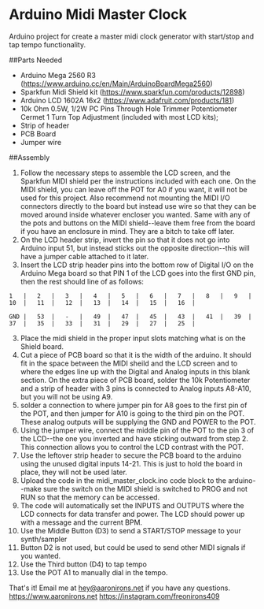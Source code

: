 # Arduino Midi Master Clock
Arduino project for create a master midi clock generator with start/stop and tap tempo functionality.

##Parts Needed
* Arduino Mega 2560 R3 (https://www.arduino.cc/en/Main/ArduinoBoardMega2560)
* Sparkfun Midi Shield kit (https://www.sparkfun.com/products/12898)
* Arduino LCD 1602A 16x2 (https://www.adafruit.com/products/181)
* 10k Ohm 0.5W, 1/2W PC Pins Through Hole Trimmer Potentiometer Cermet 1 Turn Top Adjustment (included with most LCD kits);
* Strip of header
* PCB Board
* Jumper wire

##Assembly
1. Follow the necessary steps to assemble the LCD screen, and the Sparkfun MIDI shield per the instructions included with each one. On the MIDI shield, you can leave off the POT for A0 if you want, it will not be used for this project. Also recommend not mounting the MIDI I/O connectors directly to the board but instead use wire so that they can be moved around inside whatever encloser you wanted.  Same with any of the pots and buttons on the MIDI shield--leave them free from the board if you have an enclosure in mind. They are a bitch to take off later.
2. On the LCD header strip, invert the pin so that it does not go into Arduino input 51, but instead sticks out the opposite direction--this will have a jumper cable attached to it later.
0. Insert the LCD strip header pins into the bottom row of Digital I/O on the Arduino Mega board so that PIN 1 of the LCD goes into the first GND pin, then the rest should line of as follows:

```
1	|	2	|	3	|	4	|	5	|	6	|	7	|	8	|	9	|	10	|	11	|	12	|	13	|	14	|	15	|	16	|

GND	|	53	|	-	|	49	|	47	|	45	|	43	|	41	|	39	|	37	|	35	|	33	|	31	|	29	|	27	|	25	|
```

3. Place the midi shield in the proper input slots matching what is on the Shield board.
4. Cut a piece of PCB board so that it is the width of the arduino. It should fit in the space between the MIDI sheild and the LCD screen and to where the edges line up with the Digital and Analog inputs in this blank section. On the extra piece of PCB board, solder the 10k Potentiometer and a strip of header with 3 pins is connected to Analog inputs A8-A10, but you will not be using A9.
5. solder a connection to where jumper pin for A8 goes to the first pin of the POT, and then jumper for A10 is going to the third pin on the POT. These analog outputs will be supplying the GND and POWER to the POT.
6. Using the jumper wire, connect the middle pin of the POT to the pin 3 of the LCD--the one you inverted and have sticking outward from step 2. This connection allows you to control the LCD contrast with the POT.
7. Use the leftover strip header to secure the PCB board to the arduino using the unused digital inputs 14-21. This is just to hold the board in place, they will not be used later.
8. Upload the code in the midi_master_clock.ino code block to the arduino--make sure the switch on the MIDI shield is switched to PROG and not RUN so that the memory can be accessed.
9. The code will automatically set the INPUTS and OUTPUTS where the LCD connects for data transfer and power.  The LCD should power up with a message and the current BPM.
10. Use the Middle Button (D3) to send a START/STOP message to your synth/sampler
11. Button D2 is not used, but could be used to send other MIDI signals if you wanted.
12. Use the Third button (D4) to tap tempo
13. Use the POT A1 to manually dial in the tempo.


That's it!  Email me at hey@aaronirons.net if you have any questions.
https://www.aaronirons.net
https://instagram.com/freonirons409


